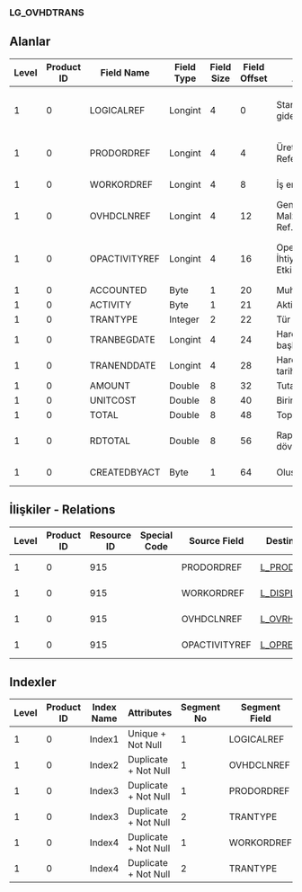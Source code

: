 ### LG_OVHDTRANS

## Alanlar

**Level**|**Product ID**|**Field Name**|**Field Type**|**Field Size**|**Field Offset**|**Türkçe Açıklama**|**Expression**
-----|-----|-----|-----|-----|-----|-----|-----
1|0|LOGICALREF|Longint|4|0|Standart genel gider log. Ref.|Standart OverHead Logical Reference
1|0|PRODORDREF|Longint|4|4|Üretim Emri Referansı|Production Order Reference
1|0|WORKORDREF|Longint|4|8|İş emirleri ref.|Work Ordr Reference
1|0|OVHDCLNREF|Longint|4|12|Genel gider - Malzeme satırı Ref.|Overhead Item Line Reference
1|0|OPACTIVITYREF|Longint|4|16|Operasyon İhtiyaçları Etkinliği Ref.|Operation Requirements Activity Reference
1|0|ACCOUNTED|Byte|1|20|Muhasebeleşmiş|Accounted
1|0|ACTIVITY|Byte|1|21|Aktivite|Activity
1|0|TRANTYPE|Integer|2|22|Tür|Type
1|0|TRANBEGDATE|Longint|4|24|Hareket başlangıç tarihi|Transaction Begin Date
1|0|TRANENDDATE|Longint|4|28|Hareket bitiş tarihi|Transaction End Date
1|0|AMOUNT|Double|8|32|Tutar|Amount
1|0|UNITCOST|Double|8|40|Birim maliyeti|Unit Cost
1|0|TOTAL|Double|8|48|Toplam|Total
1|0|RDTOTAL|Double|8|56|Raporlama dövizi - Toplam|Reporting Currency - Total
1|0|CREATEDBYACT|Byte|1|64|Oluşturan|Created By Actual

## İlişkiler - Relations
**Level**|**Product ID**|**Resource ID**|**Special Code**|**Source Field**|**Destination Table**|**Destination Field**|**Relation Type**|**Extra Condition**
-----|-----|-----|-----|-----|-----|-----|-----|-----
1|0|915||PRODORDREF|[L_PRODORD](../L_PRODORD "L_PRODORD")|LOGICALREF|one-to-one|
1|0|915||WORKORDREF|[L_DISPLINE](../L_DISPLINE "L_DISPLINE")|LOGICALREF|one-to-one|
1|0|915||OVHDCLNREF|[L_OVRHDCENTERLN](../L_OVRHDCENTERLN "L_OVRHDCENTERLN")|LOGICALREF|one-to-one|
1|0|915||OPACTIVITYREF|[L_OPREQACTIVITY](../L_OPREQACTIVITY "L_OPREQACTIVITY")|LOGICALREF|one-to-one|

## Indexler
**Level**|**Product ID**|**Index Name**|**Attributes**|**Segment No**|**Segment Field**|**Sense**
-----|-----|-----|-----|-----|-----|-----
1|0|Index1|Unique + Not Null|1|LOGICALREF|Ascending
1|0|Index2|Duplicate + Not Null|1|OVHDCLNREF|Ascending
1|0|Index3|Duplicate + Not Null|1|PRODORDREF|Ascending
1|0|Index3|Duplicate + Not Null|2|TRANTYPE|Ascending
1|0|Index4|Duplicate + Not Null|1|WORKORDREF|Ascending
1|0|Index4|Duplicate + Not Null|2|TRANTYPE|Ascending
